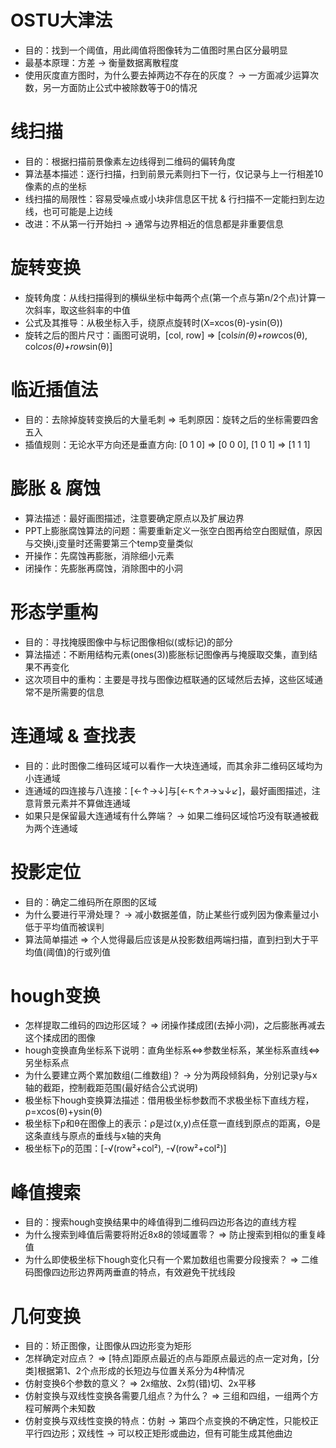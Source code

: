 # OSTU大津法
* 目的：找到一个阈值，用此阈值将图像转为二值图时黑白区分最明显  
* 最基本原理：方差 -> 衡量数据离散程度  
* 使用灰度直方图时，为什么要去掉两边不存在的灰度？ -> 一方面减少运算次数，另一方面防止公式中被除数等于0的情况  

# 线扫描
* 目的：根据扫描前景像素左边线得到二维码的偏转角度  
* 算法基本描述：逐行扫描，扫到前景元素则扫下一行，仅记录与上一行相差10像素的点的坐标  
* 线扫描的局限性：容易受噪点或小块非信息区干扰 & 行扫描不一定能扫到左边线，也可可能是上边线  
* 改进：不从第一行开始扫 -> 通常与边界相近的信息都是非重要信息  

# 旋转变换
* 旋转角度：从线扫描得到的横纵坐标中每两个点(第一个点与第n/2个点)计算一次斜率，取这些斜率的中值  
* 公式及其推导：从极坐标入手，绕原点旋转时(X=xcos(θ)-ysin(Θ))  
* 旋转之后的图片尺寸：画图可说明，[col, row] => [col*sin(θ)+row*cos(θ), col*cos(θ)+row*sin(θ)]  

# 临近插值法
* 目的：去除掉旋转变换后的大量毛刺 => 毛刺原因：旋转之后的坐标需要四舍五入  
* 插值规则：无论水平方向还是垂直方向: [0 1 0] => [0 0 0], [1 0 1] => [1 1 1]  

# 膨胀 & 腐蚀
* 算法描述：最好画图描述，注意要确定原点以及扩展边界  
* PPT上膨胀腐蚀算法的问题：需要重新定义一张空白图再给空白图赋值，原因与交换i,j变量时还需要第三个temp变量类似  
* 开操作：先腐蚀再膨胀，消除细小元素  
* 闭操作：先膨胀再腐蚀，消除图中的小洞  

# 形态学重构
* 目的：寻找掩膜图像中与标记图像相似(或标记)的部分  
* 算法描述：不断用结构元素(ones(3))膨胀标记图像再与掩膜取交集，直到结果不再变化  
* 这次项目中的重构：主要是寻找与图像边框联通的区域然后去掉，这些区域通常不是所需要的信息  

# 连通域 & 查找表
* 目的：此时图像二维码区域可以看作一大块连通域，而其余非二维码区域均为小连通域  
* 连通域的四连接与八连接：[←↑→↓]与[←↖↑↗→↘↓↙]，最好画图描述，注意背景元素并不算做连通域    
* 如果只是保留最大连通域有什么弊端？ -> 如果二维码区域恰巧没有联通被截为两个连通域  

# 投影定位
* 目的：确定二维码所在原图的区域  
* 为什么要进行平滑处理？ -> 减小数据差值，防止某些行或列因为像素量过小低于平均值而被误判  
* 算法简单描述 => 个人觉得最后应该是从投影数组两端扫描，直到扫到大于平均值(阈值)的行或列值  

# hough变换
* 怎样提取二维码的四边形区域？ => 闭操作揉成团(去掉小洞)，之后膨胀再减去这个揉成团的图像  
* hough变换直角坐标系下说明：直角坐标系<=>参数坐标系，某坐标系直线<=>另坐标系点  
* 为什么要建立两个累加数组(二维数组)？ -> 分为两段倾斜角，分别记录y与x轴的截距，控制截距范围(最好结合公式说明)  
* 极坐标下hough变换算法描述：借用极坐标参数而不求极坐标下直线方程，ρ=xcos(θ)+ysin(θ)  
* 极坐标下ρ和θ在图像上的表示：ρ是过(x,y)点任意一直线到原点的距离，Θ是这条直线与原点的垂线与x轴的夹角  
* 极坐标下ρ的范围：[-√(row²+col²), -√(row²+col²)]  

# 峰值搜索
* 目的：搜索hough变换结果中的峰值得到二维码四边形各边的直线方程  
* 为什么搜索到峰值后需要将附近8x8的领域置零？ => 防止搜索到相似的重复峰值  
* 为什么即使极坐标下hough变化只有一个累加数组也需要分段搜索？ => 二维码图像四边形边界两两垂直的特点，有效避免干扰线段  

# 几何变换
* 目的：矫正图像，让图像从四边形变为矩形  
* 怎样确定对应点？ => [特点]距原点最近的点与距原点最远的点一定对角，[分类]根据第1、2个点形成的长短边与位置关系分为4种情况  
* 仿射变换6个参数的意义？ => 2x缩放、2x剪(错)切、2x平移  
* 仿射变换与双线性变换各需要几组点？为什么？ => 三组和四组，一组两个方程可解两个未知数  
* 仿射变换与双线性变换的特点：仿射 -> 第四个点变换的不确定性，只能校正平行四边形；双线性 -> 可以校正矩形或曲边，但有可能生成其他曲边  
